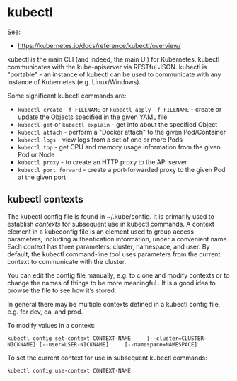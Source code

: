 # kubectl

See:
* https://kubernetes.io/docs/reference/kubectl/overview/

kubectl is the main CLI (and indeed, the main UI) for Kubernetes. kubectl communicates with the kube-apiserver via
RESTful JSON. kubectl is "portable" - an instance of kubectl can be used to communicate with any instance of
Kubernetes (e.g. Linux/Windows).

Some significant kubectl commands are:
* `kubectl create -f FILENAME` or `kubectl apply -f FILENAME` - create or update  the Objects specified in the given YAML file
* `kubectl get` or `kubectl explain` - get info about the specified Object
* `kubectl attach` - perform a "Docker attach" to the given Pod/Container
* `kubectl logs` - view logs from a set of one or more Pods
* `kubectl top` - get CPU and memory usage information from the given Pod or Node
* `kubectl proxy` - to create an HTTP proxy to the API server
* `kubectl port forward` - create a port-forwarded proxy to the given Pod at the given port

## kubectl contexts

The kubectl config file is found in ~/.kube/config. It is primarily used to establish *contexts* for subsequent use
in kubectl commands. A context element in a kubeconfig file is an element used to group access parameters, including
authentication information, under a convenient name. Each context has three parameters: cluster, namespace, and user.
By default, the kubectl command-line tool uses parameters from the current context to communicate with the cluster.

You can edit the config file manually, e.g. to clone and modify contexts or to change the names of things to be more
meaningful . It is a good idea to browse the file to see how it’s stored.

In general there may be multiple contexts defined in a kubectl config file, e.g. for dev, qa, and prod.

To modify values in a context:

```
kubectl config set-context CONTEXT-NAME 	[--cluster=CLUSTER-NICKNAME] [--user=USER-NICKNAME] 	[--namespace=NAMESPACE]
```
To set the current context for use in subsequent kubectl commands:
```
kubectl config use-context CONTEXT-NAME
```
